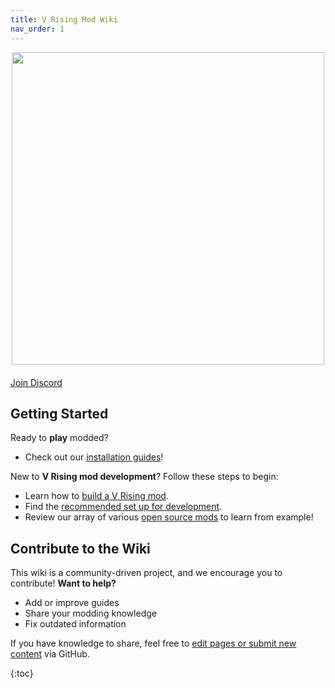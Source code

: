 ```yaml
---
title: V Rising Mod Wiki
nav_order: 1
---
```


<div style="text-align: center;">
    <img src="https://github.com/user-attachments/assets/b04cb6ae-6635-4fc2-8f75-2b28d4060edb" width="500">
</div>

<div class="text-center" style="margin-top: 20px;">
    <a href="https://vrisingmods.com/discord" class="btn btn-purple fs-6 mt-2 px-6">Join Discord</a>
</div>

## Getting Started

Ready to **play** modded?
- Check out our [installation guides](/user/)!

New to **V Rising mod development**? Follow these steps to begin:  

-  Learn how to [build a V Rising mod](/dev/#how-to-make-a-vrising-mod).  
-  Find the [recommended set up for development](/dev/development_setup.md). 
-  Review our array of various [open source mods](https://wiki.vrisingmods.com/dev/open%20source.html) to learn from example!  


## Contribute to the Wiki

This wiki is a community-driven project, and we encourage you to contribute! 
**Want to help?**  
- Add or improve guides  
- Share your modding knowledge  
- Fix outdated information  

If you have knowledge to share, feel free to [edit pages or submit new content](https://wiki.vrisingmods.com/editing.html) via GitHub.

{:toc}
